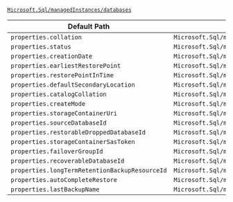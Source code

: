 [`Microsoft.Sql/managedInstances/databases`](https://docs.microsoft.com/en-us/azure/templates/microsoft.sql/managedinstances/databases)

| Default Path | Alias |
|---|---|
| `properties.collation` | `Microsoft.Sql/managedInstances/databases/collation` |
| `properties.status` | `Microsoft.Sql/managedInstances/databases/status` |
| `properties.creationDate` | `Microsoft.Sql/managedInstances/databases/creationDate` |
| `properties.earliestRestorePoint` | `Microsoft.Sql/managedInstances/databases/earliestRestorePoint` |
| `properties.restorePointInTime` | `Microsoft.Sql/managedInstances/databases/restorePointInTime` |
| `properties.defaultSecondaryLocation` | `Microsoft.Sql/managedInstances/databases/defaultSecondaryLocation` |
| `properties.catalogCollation` | `Microsoft.Sql/managedInstances/databases/catalogCollation` |
| `properties.createMode` | `Microsoft.Sql/managedInstances/databases/createMode` |
| `properties.storageContainerUri` | `Microsoft.Sql/managedInstances/databases/storageContainerUri` |
| `properties.sourceDatabaseId` | `Microsoft.Sql/managedInstances/databases/sourceDatabaseId` |
| `properties.restorableDroppedDatabaseId` | `Microsoft.Sql/managedInstances/databases/restorableDroppedDatabaseId` |
| `properties.storageContainerSasToken` | `Microsoft.Sql/managedInstances/databases/storageContainerSasToken` |
| `properties.failoverGroupId` | `Microsoft.Sql/managedInstances/databases/failoverGroupId` |
| `properties.recoverableDatabaseId` | `Microsoft.Sql/managedInstances/databases/recoverableDatabaseId` |
| `properties.longTermRetentionBackupResourceId` | `Microsoft.Sql/managedInstances/databases/longTermRetentionBackupResourceId` |
| `properties.autoCompleteRestore` | `Microsoft.Sql/managedInstances/databases/autoCompleteRestore` |
| `properties.lastBackupName` | `Microsoft.Sql/managedInstances/databases/lastBackupName` |


